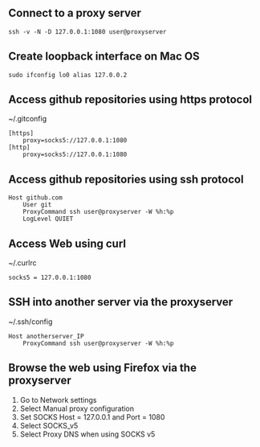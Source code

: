 ## Connect to a proxy server
```
ssh -v -N -D 127.0.0.1:1080 user@proxyserver
```

## Create loopback interface on Mac OS
```
sudo ifconfig lo0 alias 127.0.0.2
```

## Access github repositories using https protocol

~/.gitconfig
```
[https]
    proxy=socks5://127.0.0.1:1080
[http]
    proxy=socks5://127.0.0.1:1080
```

## Access github repositories using ssh protocol
```
Host github.com
    User git
    ProxyCommand ssh user@proxyserver -W %h:%p
    LogLevel QUIET
```

## Access Web using curl
~/.curlrc
```
socks5 = 127.0.0.1:1080
```

## SSH into another server via the proxyserver
~/.ssh/config
```
Host anotherserver_IP
    ProxyCommand ssh user@proxyserver -W %h:%p
```

## Browse the web using Firefox via the proxyserver

1. Go to Network settings
2. Select Manual proxy configuration
3. Set SOCKS Host = 127.0.0.1 and Port = 1080
4. Select SOCKS_v5
5. Select Proxy DNS when using SOCKS v5

